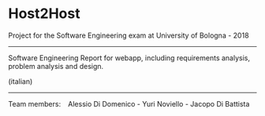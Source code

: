 # Host2Host

Project for the Software Engineering exam at University of Bologna - 2018
<hr>

Software Engineering Report for webapp, including requirements analysis, problem analysis and design.


(italian)
<hr>

Team members: &ensp; Alessio Di Domenico -  Yuri Noviello - Jacopo Di Battista


